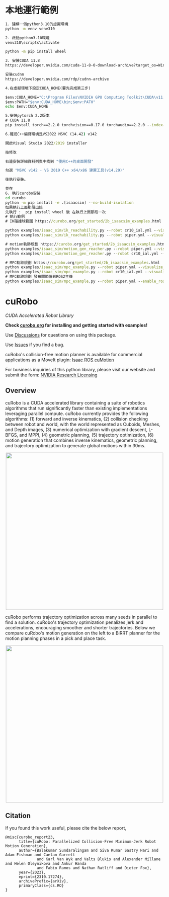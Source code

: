 <!--
Copyright (c) 2023 NVIDIA CORPORATION & AFFILIATES. All rights reserved.

NVIDIA CORPORATION, its affiliates and licensors retain all intellectual
property and proprietary rights in and to this material, related
documentation and any modifications thereto. Any use, reproduction,
disclosure or distribution of this material and related documentation
without an express license agreement from NVIDIA CORPORATION or
its affiliates is strictly prohibited.
-->
# 本地運行範例 
```bat
1. 建構一個python3.10的虛擬環境
python -m venv venv310

2. 啟動python3.10環境
venv310\scripts\activate

python -m pip install wheel

3. 安裝CUDA 11.8
https://developer.nvidia.com/cuda-11-8-0-download-archive?target_os=Windows&target_arch=x86_64&target_version=11&target_type=exe_local

安裝cudnn
https://developer.nvidia.com/rdp/cudnn-archive

4.在虛擬環境下設定CUDA_HOME(要先完成第三步)

$env:CUDA_HOME="C:\Program Files\NVIDIA GPU Computing Toolkit\CUDA\v11.8"
$env:PATH="$env:CUDA_HOME\bin;$env:PATH"
echo $env:CUDA_HOME

5.安裝pytorch 2.2版本
# CUDA 11.8
pip install torch==2.2.0 torchvision==0.17.0 torchaudio==2.2.0 --index-url https://download.pytorch.org/whl/cu118

6.確認C++編譯環境是VS2022 MSVC (14.42) v142

開啟Visual Studio 2022/2019 installer

按修改

右邊安裝詳細資料列表中找到 "使用C++的桌面開發"

勾選 "MSVC v142 - VS 2019 C++ x64/x86 建置工具(v14.29)"

後執行安裝。

並在
6. 執行curobo安裝
cd curobo
python -m pip install -e .[isaacsim] --no-build-isolation
如果執行上面那段出錯
先執行 :  pip install wheel 後 在執行上面那段一次
# 執行範例
# IK碰撞球範圍 https://curobo.org/get_started/2b_isaacsim_examples.html

python examples/isaac_sim/ik_reachability.py --robot cr10_ial.yml --visualize_spheres
python examples/isaac_sim/ik_reachability.py --robot piper.yml --visualize_spheres

# motion軌跡規劃 https://curobo.org/get_started/2b_isaacsim_examples.html
python examples/isaac_sim/motion_gen_reacher.py --robot piper.yml --visualize_spheres
python examples/isaac_sim/motion_gen_reacher.py --robot cr10_ial.yml --visualize_spheres

# MPC軌跡規劃 https://curobo.org/get_started/2b_isaacsim_examples.html
python examples/isaac_sim/mpc_example.py --robot piper.yml --visualize_spheres
python examples/isaac_sim/mpc_example.py --robot cr10_ial.yml --visualize_spheres
# MPC軌跡規劃 發布關節值到ROS2主機
python examples/isaac_sim/mpc_example.py --robot piper.yml --enable_rosbridge --rosbridge_host 192.168.3.125

```

# cuRobo

*CUDA Accelerated Robot Library*

**Check [curobo.org](https://curobo.org) for installing and getting started with examples!**

Use [Discussions](https://github.com/NVlabs/curobo/discussions) for questions on using this package.

Use [Issues](https://github.com/NVlabs/curobo/issues) if you find a bug.


cuRobo's collision-free motion planner is available for commercial applications as a
MoveIt plugin: [Isaac ROS cuMotion](https://github.com/NVIDIA-ISAAC-ROS/isaac_ros_cumotion)

For business inquiries of this python library, please visit our website and submit the form: [NVIDIA Research Licensing](https://www.nvidia.com/en-us/research/inquiries/)


## Overview

cuRobo is a CUDA accelerated library containing a suite of robotics algorithms that run significantly faster than existing implementations leveraging parallel compute. cuRobo currently provides the following algorithms: (1) forward and inverse kinematics,
(2) collision checking between robot and world, with the world represented as Cuboids, Meshes, and Depth images, (3) numerical optimization with gradient descent, L-BFGS, and MPPI, (4) geometric planning, (5) trajectory optimization, (6) motion generation that combines inverse kinematics, geometric planning, and trajectory optimization to generate global motions within 30ms.

<p align="center">
<img width="500" src="images/robot_demo.gif">
</p>


cuRobo performs trajectory optimization across many seeds in parallel to find a solution. cuRobo's trajectory optimization penalizes jerk and accelerations, encouraging smoother and shorter trajectories. Below we compare cuRobo's motion generation on the left to a BiRRT planner for the motion planning phases in a pick and place task.

<p align="center">
<img width="500" src="images/rrt_compare.gif">
</p>


## Citation

If you found this work useful, please cite the below report,

```
@misc{curobo_report23,
      title={cuRobo: Parallelized Collision-Free Minimum-Jerk Robot Motion Generation},
      author={Balakumar Sundaralingam and Siva Kumar Sastry Hari and Adam Fishman and Caelan Garrett
              and Karl Van Wyk and Valts Blukis and Alexander Millane and Helen Oleynikova and Ankur Handa
              and Fabio Ramos and Nathan Ratliff and Dieter Fox},
      year={2023},
      eprint={2310.17274},
      archivePrefix={arXiv},
      primaryClass={cs.RO}
}
```
